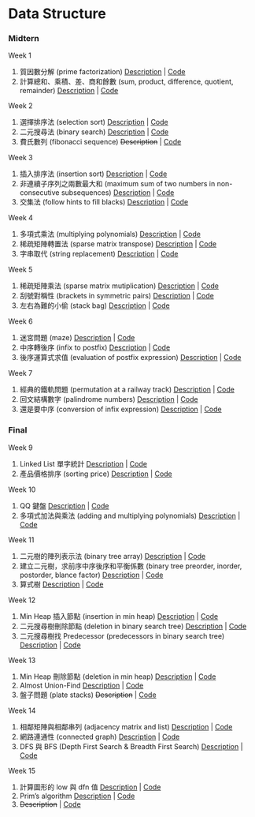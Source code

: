 # Data Structure

### Midtern

Week 1

1. 質因數分解 (prime factorization) [Description](./week1/q1.MD) | [Code](./week1/q1.cpp)
2. 計算總和、乘積、差、商和餘數 (sum, product, difference, quotient, remainder) [Description](./week1/q2.MD) | [Code](./week1/q2.cpp)

Week 2

1. 選擇排序法 (selection sort) [Description](./week2/q1.MD) | [Code](./week2/q1.cpp)
2. 二元搜尋法 (binary search) [Description](./week2/q2.MD) | [Code](./week2/q2.cpp)
3. 費氏數列 (fibonacci sequence) ~~Description~~ | [Code](./week2/q3.cpp)

Week 3

1. 插入排序法 (insertion sort) [Description](./week3/q1.MD) | [Code](./week3/q1.cpp)
2. 非連續子序列之兩數最大和 (maximum sum of two numbers in non-consecutive subsequences) [Description](./week3/q2.MD) | [Code](./week3/q2.cpp)
3. 交集法 (follow hints to fill blacks) [Description](./week3/q3.MD) | [Code](./week3/q3.cpp)

Week 4

1. 多項式乘法 (multiplying polynomials) [Description](./week4/q1.MD) | [Code](./week4/q1.cpp)
2. 稀疏矩陣轉置法 (sparse matrix transpose) [Description](./week4/q2.MD) | [Code](./week4/q2.cpp)
3. 字串取代 (string replacement) [Description](./week4/q3.MD) | [Code](./week4/q3.cpp)

Week 5

1. 稀疏矩陣乘法 (sparse matrix mutiplication) [Description](./week5/q1.MD) | [Code](./week5/q1.cpp)
2. 刮號對稱性 (brackets in symmetric pairs) [Description](./week5/q2.MD) | [Code](./week5/q2.cpp)
3. 左右為難的小偷 (stack bag) [Description](./week5/q3.MD) | [Code](./week5/q3.cpp)

Week 6

1. 迷宮問題 (maze) [Description](./week6/q1.MD) | [Code](./week6/q1.cpp)
2. 中序轉後序 (infix to postfix) [Description](./week6/q2.MD) | [Code](./week6/q2.cpp)
3. 後序運算式求值 (evaluation of postfix expression) [Description](./week6/q3.MD) | [Code](./week6/q3.cpp)

Week 7

1. 經典的鐵軌問題 (permutation at a railway track) [Description](./week7/q1.MD) | [Code](./week7/q1.cpp)
2. 回文結構數字 (palindrome numbers) [Description](./week7/q2.MD) | [Code](./week7/q2.cpp)
3. 還是要中序 (conversion of infix expression) [Description](./week7/q3.MD) | [Code](./week7/q3.cpp)

### Final

Week 9

1. Linked List 單字統計 [Description](./week9/q1.MD) | [Code](./week9/q1.cpp)
2. 產品價格排序 (sorting price) [Description](./week9/q2.MD) | [Code](./week9/q2.cpp)

Week 10

1. QQ 鍵盤 [Description](./week10/q1.MD) | [Code](./week10/q1.cpp)
2. 多項式加法與乘法 (adding and multiplying polynomials) [Description](./week10/q2.MD) | [Code](./week10/q2.cpp)

Week 11

1. 二元樹的陣列表示法 (binary tree array) [Description](./week11/q1.MD) | [Code](./week11/q1.cpp)
2. 建立二元樹，求前序中序後序和平衡係數 (binary tree preorder, inorder, postorder, blance factor) [Description](./week11/q2.MD) | [Code](./week11/q2.cpp)
3. 算式樹 [Description](./week11/q3.MD) | [Code](./week11/q3.cpp)

Week 12

1. Min Heap 插入節點 (insertion in min heap) [Description](./week12/q1.MD) | [Code](./week12/q1.cpp)
2. 二元搜尋樹刪除節點 (deletion in binary search tree) [Description](./week12/q2.MD) | [Code](./week12/q2.cpp)
3. 二元搜尋樹找 Predecessor (predecessors in binary search tree) [Description](./week12/q3.MD) | [Code](./week12/q3.cpp)

Week 13

1. Min Heap 刪除節點 (deletion in min heap) [Description](./week13/q1.MD) | [Code](./week13/q1.cpp)
2. Almost Union-Find [Description](./week13/q2.MD) | [Code](./week13/q2.cpp)
3. 盤子問題 (plate stacks) ~~Description~~ | [Code](./week13/q3.cpp)

Week 14

1. 相鄰矩陣與相鄰串列 (adjacency matrix and list) [Description](./week14/q1.MD) | [Code](./week14/q1.cpp)
2. 網路連通性 (connected graph) [Description](./week14/q2.MD) | [Code](./week14/q2.cpp)
3. DFS 與 BFS (Depth First Search & Breadth First Search) [Description](./week14/q3.MD) | [Code](./week14/q3.cpp)

Week 15

1. 計算圖形的 low 與 dfn 值 [Description](./week15/q1.MD) | [Code](./week15/q1.cpp)
2. Prim’s algorithm [Description](./week15/q2.MD) | [Code](./week15/q2.cpp)
3. ~~Description~~ | [Code](./week15/q3.cpp)
